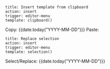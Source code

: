 ```pochoir-command
title: Insert template from clipboard
action: insert
trigger: editor-menu
template: clipboard()
```

Copy: {{date.today("YYYY-MM-DD")}}
Paste: 

```pochoir-command
title: Replace selection
action: insert
trigger: editor-menu
template: selection()
```

Select/Replace: {{date.today("YYYY-MM-DD")}}